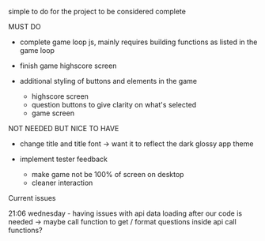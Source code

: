 simple to do for the project to be considered complete

MUST DO

- complete game loop js, mainly requires building functions as listed in the game loop

- finish game highscore screen

- additional styling of buttons and elements in the game
  - highscore screen
  - question buttons to give clarity on what's selected
  - game screen

NOT NEEDED BUT NICE TO HAVE

- change title and title font -> want it to reflect the dark glossy app theme

- implement tester feedback
  - make game not be 100% of screen on desktop
  - cleaner interaction

Current issues

21:06 wednesday - having issues with api data loading after our code is needed -> maybe call function to get / format questions inside api call functions?
